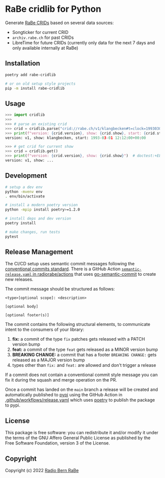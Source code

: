# RaBe cridlib for Python

Generate [RaBe CRIDs](https://github.com/radiorabe/crid-spec) based on several data sources:

* Songticker for current CRID
* `archiv.rabe.ch` for past CRIDs
* LibreTime for future CRIDs (currently only data for the next 7 days and only available internally at RaBe)

## Installation

```bash
poetry add rabe-cridlib

# or on old setup style projects
pip -m install rabe-cridlib
```

## Usage

```python
>>> import cridlib
>>>
>>> # parse an existing crid
>>> crid = cridlib.parse("crid://rabe.ch/v1/klangbecken#t=clock=19930301T131200.00Z")
>>> print(f"version: {crid.version}, show: {crid.show}, start: {crid.start}")
version: v1, show: klangbecken, start: 1993-03-01 12:12:00+00:00

>>> # get crid for current show
>>> crid = cridlib.get()
>>> print(f"version: {crid.version}, show: {crid.show}")  # doctest:+ELLIPSIS
version: v1, show: ...

```

## Development

```bash
# setup a dev env
python -mvenv env
. env/bin/activate

# install a modern poetry version
python -mpip install poetry>=1.2.0

# install deps and dev version
poetry install

# make changes, run tests
pytest
```

## Release Management

The CI/CD setup uses semantic commit messages following the [conventional commits standard](https://www.conventionalcommits.org/en/v1.0.0/).
There is a GitHub Action [`semantic-release.yaml` in radiorabe/actions](https://github.com/radiorabe/actions/blob/main/.github/workflows/semantic-release.yaml)
that uses [go-semantic-commit](https://go-semantic-release.xyz/) to create new
releases.

The commit message should be structured as follows:

```
<type>[optional scope]: <description>

[optional body]

[optional footer(s)]
```

The commit contains the following structural elements, to communicate intent to the consumers of your library:

1. **fix:** a commit of the type `fix` patches gets released with a PATCH version bump
1. **feat:** a commit of the type `feat` gets released as a MINOR version bump
1. **BREAKING CHANGE:** a commit that has a footer `BREAKING CHANGE:` gets released as a MAJOR version bump
1. types other than `fix:` and `feat:` are allowed and don't trigger a release

If a commit does not contain a conventional commit style message you can fix
it during the squash and merge operation on the PR.

Once a commit has landed on the `main` branch a release will be created and automatically published to [pypi](https://pypi.org/)
using the GitHub Action in [.github/workflows/release.yaml](./.github/workflows/release.yaml) which uses [poetry](https://python-poetry.org/)
to publish the package to pypi.

## License

This package is free software: you can redistribute it and/or modify it under the terms of the GNU Affero General Public License as published by the Free Software Foundation, version 3 of the License.

## Copyright

Copyright (c) 2022 [Radio Bern RaBe](http://www.rabe.ch)
